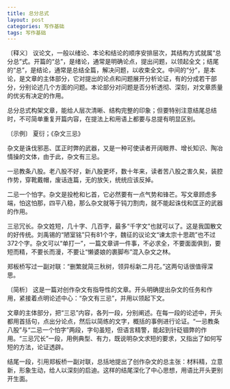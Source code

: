 ```yaml
---
title: 总分总式
layout: post
categories: 写作基础
tags: 写作基础
---
```


〔释义〕 议论文，一般以绪论、本论和结论的顺序安排层次，其结构方式就属“总分总”式。开篇的“总”，是绪论，通常是明确论点，提出问题，以领起全文；结尾的“总”，是结论，通常是总结全篇，解决问题，以收束全文。中间的“分”，是本论，是文章的主体部分，它对提出的论点和问题展开分析论证，有的分成若干部分，分别论述几个方面的问题。本论部分对问题是否分析透彻、深刻，对文章质量的优劣有决定的作用。

总分总式构架文章，能给人层次清晰、结构完整的印象；但要特别注意结尾总结时，不可简单重复开篇内容，在提法上和用语上都要与总提有明显区别。

〔示例〕 夏衍；《杂文三忌》

杂文是诛伐邪恶、匡正时弊的武器，又是一种可使读者开阔眼界、增长知识、陶冶情操的文体，由于此，杂文有三忌。

一忌教条八股。老八股不好，新八股更坏，数十年来，读者苦八股之害久矣，装腔作势，穿靴戴帽，废话连篇，无的放矢，统统应该反掉。

二忌一个怕字。杂文是投枪和匕首，它必然要有一点气势和锋芒。写文章顾虑多端，怕这怕那，四平八稳，那么杂文就等于钝刀割肉，就不能起诛伐和匡正的武器的作用。

三忌冗长。杂文姓短，几十字、几百字，最多“千字文”也就可以了。这是我国散文的好传统。刘禹锡的“陋室铭”只有81个字，魏征的议论文“谏太宗十思疏”也不过372个字。杂文可以“单打一”，一篇文章讲一件事，不必求全，不要面面俱到，要短而精，不要长而漫，不要让“懒婆娘的裹脚布”混入杂文之林。

郑板桥写过一副对联：“删繁就简三秋树，领异标新二月花。”这两句话很值得深思。

〔简析〕 这是一篇对创作杂文有指导性的文章。开头明确提出杂文的任务和作用，紧接着点明论述中心：“杂文有三忌”，并用以领起下文。

文章的主体部分，把“三忌”内容，各列一段，分别阐述。在每一段的论述中，开头都用首括句，点出分论点，然后以简练的文字，概括的事例进行论证。“一忌教条八股”与“二忌一个怕字”两段，字句虽短，但语言精警，能起到针砭锢弊的作用。“三忌冗长”一段，用例典型、有力，既说明杂文求短的要求，又指出了如何写短的方法，论证透辟。

结尾一段，引用郑板桥一副对联，总括地提出了创作杂文的总主张：材料精，立意新，形象生动，给人以深刻的启迪。这样的结尾深化了中心思想，用语比开头更别开生面。 